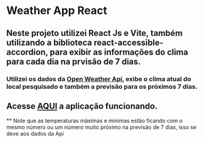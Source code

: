 # Weather App React

## Neste projeto utilizei React Js e Vite, também utilizando a biblioteca react-accessible-accordion, para exibir as informações do clima para cada dia na prvisão de 7 dias.

### Utilizei os dados da [Open Weather Api](https://openweathermap.org/api), exibe o clima atual do local pesquisado e também a previsão para os próximos 7 dias.

## Acesse [AQUI](https://mthslnk-gthb.github.io/react-weather-app/) a aplicação funcionando.

** Note que as temperaturas máximas e mínimas estão ficando com o mesmo número ou um número muito próximo na previsão de 7 dias, isso se deve aos dados da Api
